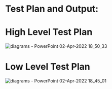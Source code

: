 # Test Plan and Output:
# High Level Test Plan

![diagrams - PowerPoint 02-Apr-2022 18_50_33](https://user-images.githubusercontent.com/101447824/161386801-21b45e68-5fb5-4564-9579-0b6bdc6fb059.png)


# Low Level Test Plan


![diagrams - PowerPoint 02-Apr-2022 18_45_01](https://user-images.githubusercontent.com/101447824/161386814-5c8b9418-565f-4c75-abfb-b57714e5dc14.png)
